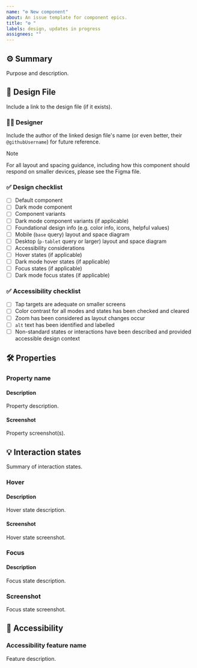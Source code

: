 ```yaml
---
name: "⚙️ New component"
about: An issue template for component epics.
title: "⚙️ "
labels: design, updates in progress
assignees: ""
---
```


## ⚙️ Summary

Purpose and description.

## 🎨 Design File

Include a link to the design file (if it exists).

### 🧑‍🎨 Designer

Include the author of the linked design file's name (or even better, their `@githubUsername`) for future reference.

> [!NOTE]  
> For all layout and spacing guidance, including how this component should respond on smaller devices, please see the Figma file.

### ✅ Design checklist

- [ ] Default component
- [ ] Dark mode component
- [ ] Component variants
- [ ] Dark mode component variants (if applicable)
- [ ] Foundational design info (e.g. color info, icons, helpful values)
- [ ] Mobile (`base` query) layout and space diagram
- [ ] Desktop (`p-tablet` query or larger) layout and space diagram
- [ ] Accessibility considerations
- [ ] Hover states (if applicable)
- [ ] Dark mode hover states (if applicable)
- [ ] Focus states (if applicable)
- [ ] Dark mode focus states (if applicable)

### ✅ Accessibility checklist

- [ ] Tap targets are adequate on smaller screens
- [ ] Color contrast for all modes and states has been checked and cleared
- [ ] Zoom has been considered as layout changes occur
- [ ] `alt` text has been identified and labelled
- [ ] Non-standard states or interactions have been described and provided accessible design context

## 🛠️ Properties

### Property name

#### Description

Property description.

#### Screenshot

Property screenshot(s).

## 💡 Interaction states

Summary of interaction states.

### Hover

#### Description

Hover state description.

#### Screenshot

Hover state screenshot.

### Focus

#### Description

Focus state description.

### Screenshot

Focus state screenshot.

## 🥰 Accessibility

### Accessibility feature name

Feature description.
